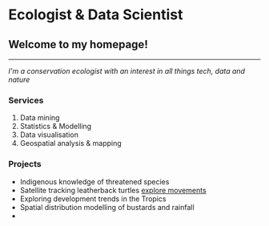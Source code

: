 # Ecologist & Data Scientist

## Welcome to my homepage!
---
_I'm a conservation ecologist with an interest in all things tech, data and nature_


### Services
1. Data mining
2. Statistics & Modelling
3. Data visualisation
4. Geospatial analysis & mapping



### Projects
- Indigenous knowledge of threatened species
- Satellite tracking leatherback turtles <a href="[URL](https://markzie-mze.github.io/turtle-migrations/)" target="_blank">explore movements</a>
- Exploring development trends in the Tropics
- Spatial distribution modelling of bustards and rainfall
- 


